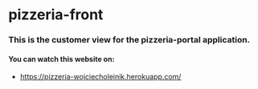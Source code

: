 # pizzeria-front

### This is the customer view for the pizzeria-portal application.
#### You can watch this website on: 

- https://pizzeria-wojciecholejnik.herokuapp.com/
